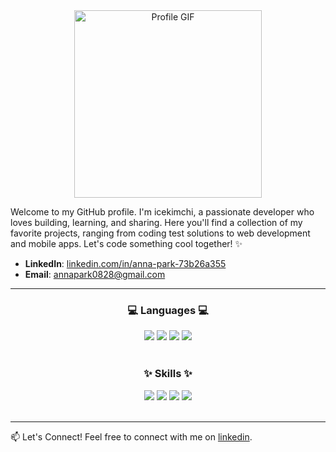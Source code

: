 <div align="center">
  <img src="https://github.com/user-attachments/assets/cf2afd11-1dde-4667-8ac2-662066ad6fbb" alt="Profile GIF" width="300"/>
</div>

Welcome to my GitHub profile. I'm icekimchi, a passionate developer who loves building, learning, and sharing. Here you'll find a collection of my favorite projects, ranging from coding test solutions to web development and mobile apps.
Let's code something cool together! ✨

- **LinkedIn**: [linkedin.com/in/anna-park-73b26a355](linkedin.com/in/anna-park-73b26a355)  
- **Email**: [annapark0828@gmail.com](annapark0828@gmail.com)

---
<div align=center>
	<h3>💻 Languages 💻</h3>
</div>
<div align="center">
	<img src="https://img.shields.io/badge/Python-14354C?style=for-the-badge&logo=python&logoColor=white" />
	<img src="https://img.shields.io/badge/Java-ED8B00?style=for-the-badge&logo=openjdk&logoColor=white" />
	<img src="https://img.shields.io/badge/C-00599C?style=for-the-badge&logo=c&logoColor=white" /> 
  <img src="https://img.shields.io/badge/C%2B%2B-00599C?style=for-the-badge&logo=c%2B%2B&logoColor=white" />
</div><br>

<div align=center>
	<h3>✨ Skills ✨</h3>
</div>
<div align="center"> 
  <img src="https://img.shields.io/badge/Spring-6DB33F?style=for-the-badge&logo=spring&logoColor=white" />
  <img src="https://img.shields.io/badge/MySQL-00000F?style=for-the-badge&logo=mysql&logoColor=white" />
  <img src="https://img.shields.io/badge/Amazon_AWS-232F3E?style=for-the-badge&logo=amazon-aws&logoColor=white" />
  <img src="https://img.shields.io/badge/Android-3DDC84?style=for-the-badge&logo=android&logoColor=white" />
</div><br>

---
📫 Let's Connect!
Feel free to connect with me on [linkedin](linkedin.com/in/anna-park-73b26a355).

